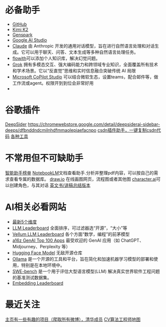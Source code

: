# 必备助手
- [GitHub](https://github.com/)
- [Kimi K2](https://www.kimi.com/)
- [Genspark](https://www.genspark.ai/)
- [Google AI Studio](https://aistudio.google.com/prompts/new_chat)
- [Claude](https://claude.ai/) 由 Anthropic 开发的通用对话模型，旨在进行自然语言处理和对话生成。它可以用于聊天、问答、文本生成等多种自然语言处理任务。
- [flowith](https://flowith.io/)可以添加个人知识库，解决幻觉问题。
- [Grok](https://grok.com/) 拥有多模态交互、强大编码能力和跨领域专业知识，全面覆盖所有技术和学术场景。它以“反直觉”思维和实时信息融合突破传统 AI 局限
- [Microsoft CoPilot Studio](https://www.microsoft.com/en-us/microsoft-copilot/microsoft-copilot-studio)
可以结合微软生态，设置teams，配合邮件等，做工作流或agent。权限开到到位会非常好用
- 

# 谷歌插件
[DeepSider](https://www.deepsider.ai/)
https://chromewebstore.google.com/detail/deepsiderai-sidebar-deeps/dfbnddndcmilnhdfmmaolepiaefacnpo
[csdn插件助手，一键复制csdn代码](https://lwebapp.com/zh/post/copy-csdn)
[各种工具](https://lwebapp.com/zh/tools)

# 不常用但不可缺助手
[智能助手榜单](https://www.producthunt.com/)
[NotebookLM](https://notebooklm.google/)文档查看助手.分析并整理pdf内容，可以按自己的需求查看专属的数据库。
[draw.io](https://app.diagrams.net/) 在线画图网页，流程图或者其他图
[character.ai](https://character.ai/)可以创建角色，与其对话
[英文书/讲稿总结版本](https://leaderself.com/)

# AI相关必看网站
- [最新5个维度](https://lmarena.ai/leaderboard)
- [LLM Leaderboard](https://artificialanalysis.ai/leaderboards/models)
全面排序，可过滤器选“开源”，“大小”等
- [Vellum LLM Leaderboard](https://www.vellum.ai/llm-leaderboard)
各个方面“数学，编程”的前茅模型
- [a16z GenAI Top 100 Apps](https://a16z.com/100-gen-ai-apps-4/)
最受欢迎的 GenAI 应用（如 ChatGPT、Midjourney、Perplexity 等）
- [Hugging Face Model](https://huggingface.co/models)
无敌开源仓库
- [Ollama](https://ollama.com/) 是一个开源的工具和平台，旨在简化和加速机器学习模型的部署和使用，特别是在本地环境中。
- [SWE-bench](https://www.swebench.com/) 是一个用于评估大型语言模型(LLM) 解决真实世界软件工程问题的基准测试数据集。
- [Embedding Leaderboard](https://huggingface.co/spaces/mteb/leaderboard)

# 最近关注
[主页有一些有趣的项目（爬取所有微博），清华成员](https://github.com/Konano)
[CV算法工程师地图](https://github.com/harleyszhang/cv_note/blob/master/data/images/CV%E7%AE%97%E6%B3%95%E5%B7%A5%E7%A8%8B%E5%B8%88%E5%BA%94%E6%8E%8C%E6%8F%A1%E7%9F%A5%E8%AF%86%E7%82%B9.png)